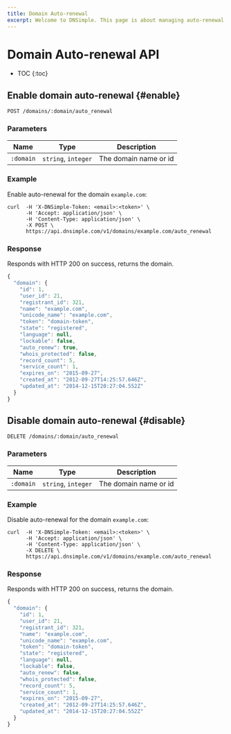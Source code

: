 ```yaml
---
title: Domain Auto-renewal
excerpt: Welcome to DNSimple. This page is about managing auto-renewal with our API. Hosted DNS has never been this easy.
---
```


# Domain Auto-renewal API

* TOC
{:toc}


## Enable domain auto-renewal {#enable}

    POST /domains/:domain/auto_renewal

### Parameters

Name | Type | Description
-----|------|------------
`:domain` | `string`, `integer` | The domain name or id

### Example

Enable auto-renewal for the domain `example.com`:

    curl  -H 'X-DNSimple-Token: <email>:<token>' \
          -H 'Accept: application/json' \
          -H 'Content-Type: application/json' \
          -X POST \
          https://api.dnsimple.com/v1/domains/example.com/auto_renewal

### Response

Responds with HTTP 200 on success, returns the domain.

~~~js
{
  "domain": {
    "id": 1,
    "user_id": 21,
    "registrant_id": 321,
    "name": "example.com",
    "unicode_name": "example.com",
    "token": "domain-token",
    "state": "registered",
    "language": null,
    "lockable": false,
    "auto_renew": true,
    "whois_protected": false,
    "record_count": 5,
    "service_count": 1,
    "expires_on": "2015-09-27",
    "created_at": "2012-09-27T14:25:57.646Z",
    "updated_at": "2014-12-15T20:27:04.552Z"
  }
}
~~~


## Disable domain auto-renewal {#disable}

    DELETE /domains/:domain/auto_renewal

### Parameters

Name | Type | Description
-----|------|------------
`:domain` | `string`, `integer` | The domain name or id

### Example

Disable auto-renewal for the domain `example.com`:

    curl  -H 'X-DNSimple-Token: <email>:<token>' \
          -H 'Accept: application/json' \
          -H 'Content-Type: application/json' \
          -X DELETE \
          https://api.dnsimple.com/v1/domains/example.com/auto_renewal

### Response

Responds with HTTP 200 on success, returns the domain.

~~~js
{
  "domain": {
    "id": 1,
    "user_id": 21,
    "registrant_id": 321,
    "name": "example.com",
    "unicode_name": "example.com",
    "token": "domain-token",
    "state": "registered",
    "language": null,
    "lockable": false,
    "auto_renew": false,
    "whois_protected": false,
    "record_count": 5,
    "service_count": 1,
    "expires_on": "2015-09-27",
    "created_at": "2012-09-27T14:25:57.646Z",
    "updated_at": "2014-12-15T20:27:04.552Z"
  }
}
~~~
